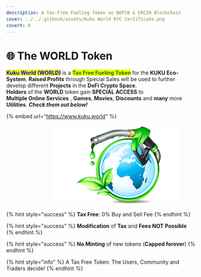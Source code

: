 ```yaml
---
description: A Tax-Free Fueling Token on BEP20 & ERC20 Blockchain
cover: ../../.gitbook/assets/Kuku World KYC Certificate.png
coverY: 0
---
```


# 🌐 The WORLD Token

<mark style="color:blue;">**Kuku World (WORLD)**</mark> is a <mark style="color:green;">**Tax Free Fueling Token**</mark> for the **KUKU Eco-System**. **Raised Profits** through Special Sales will be used to further develop different **Projects** in the **DeFi Crypto Space**. \
**Holders** of the **WORLD** token gain **SPECIAL ACCESS** to \
**Multiple Online Services** , **Games**, **Movies**, **Discounts** and **many** more **Utilities**. _**Check them out below!**_

{% embed url="https://www.kuku.world" %}

<div align="right" data-full-width="true">

<figure><img src="../../.gitbook/assets/Kuku_World_Logo.png" alt="" width="344"><figcaption></figcaption></figure>

</div>

{% hint style="success" %}
**Tax Free**: 0% Buy and Sell Fee
{% endhint %}

{% hint style="success" %}
**Modification** of **Tax** and **Fees NOT Possible**
{% endhint %}

{% hint style="success" %}
**No Minting** of new tokens (**Capped forever**)
{% endhint %}

{% hint style="info" %}
A Tax Free Token: The Users, Community and Traders decide!
{% endhint %}
